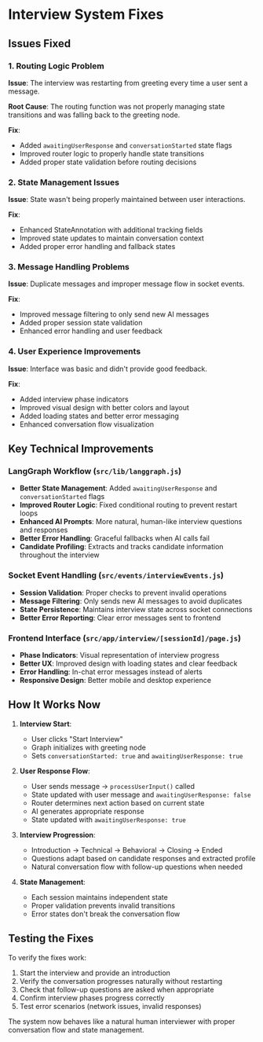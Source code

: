 # Interview System Fixes

## Issues Fixed

### 1. **Routing Logic Problem**
**Issue**: The interview was restarting from greeting every time a user sent a message.

**Root Cause**: The routing function was not properly managing state transitions and was falling back to the greeting node.

**Fix**: 
- Added `awaitingUserResponse` and `conversationStarted` state flags
- Improved router logic to properly handle state transitions
- Added proper state validation before routing decisions

### 2. **State Management Issues**
**Issue**: State wasn't being properly maintained between user interactions.

**Fix**:
- Enhanced StateAnnotation with additional tracking fields
- Improved state updates to maintain conversation context
- Added proper error handling and fallback states

### 3. **Message Handling Problems**
**Issue**: Duplicate messages and improper message flow in socket events.

**Fix**:
- Improved message filtering to only send new AI messages
- Added proper session state validation
- Enhanced error handling and user feedback

### 4. **User Experience Improvements**
**Issue**: Interface was basic and didn't provide good feedback.

**Fix**:
- Added interview phase indicators
- Improved visual design with better colors and layout
- Added loading states and better error messaging
- Enhanced conversation flow visualization

## Key Technical Improvements

### LangGraph Workflow (`src/lib/langgraph.js`)
- **Better State Management**: Added `awaitingUserResponse` and `conversationStarted` flags
- **Improved Router Logic**: Fixed conditional routing to prevent restart loops
- **Enhanced AI Prompts**: More natural, human-like interview questions and responses
- **Better Error Handling**: Graceful fallbacks when AI calls fail
- **Candidate Profiling**: Extracts and tracks candidate information throughout the interview

### Socket Event Handling (`src/events/interviewEvents.js`)
- **Session Validation**: Proper checks to prevent invalid operations
- **Message Filtering**: Only sends new AI messages to avoid duplicates
- **State Persistence**: Maintains interview state across socket connections
- **Better Error Reporting**: Clear error messages sent to frontend

### Frontend Interface (`src/app/interview/[sessionId]/page.js`)
- **Phase Indicators**: Visual representation of interview progress
- **Better UX**: Improved design with loading states and clear feedback
- **Error Handling**: In-chat error messages instead of alerts
- **Responsive Design**: Better mobile and desktop experience

## How It Works Now

1. **Interview Start**: 
   - User clicks "Start Interview"
   - Graph initializes with greeting node
   - Sets `conversationStarted: true` and `awaitingUserResponse: true`

2. **User Response Flow**:
   - User sends message → `processUserInput()` called
   - State updated with user message and `awaitingUserResponse: false`
   - Router determines next action based on current state
   - AI generates appropriate response
   - State updated with `awaitingUserResponse: true`

3. **Interview Progression**:
   - Introduction → Technical → Behavioral → Closing → Ended
   - Questions adapt based on candidate responses and extracted profile
   - Natural conversation flow with follow-up questions when needed

4. **State Management**:
   - Each session maintains independent state
   - Proper validation prevents invalid transitions
   - Error states don't break the conversation flow

## Testing the Fixes

To verify the fixes work:

1. Start the interview and provide an introduction
2. Verify the conversation progresses naturally without restarting
3. Check that follow-up questions are asked when appropriate
4. Confirm interview phases progress correctly
5. Test error scenarios (network issues, invalid responses)

The system now behaves like a natural human interviewer with proper conversation flow and state management.